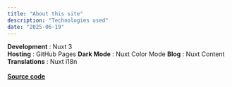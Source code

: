 ```yaml
---
title: "About this site"
description: "Technologies used"
date: "2025-06-19"
---
```


**Development** : Nuxt 3  
**Hosting** : GitHub Pages
**Dark Mode** : Nuxt Color Mode
**Blog** : Nuxt Content
**Translations** : Nuxt i18n
<br>
<br>
**[Source code](https://github.com/y-l-g/y-l-g.github.io)**
